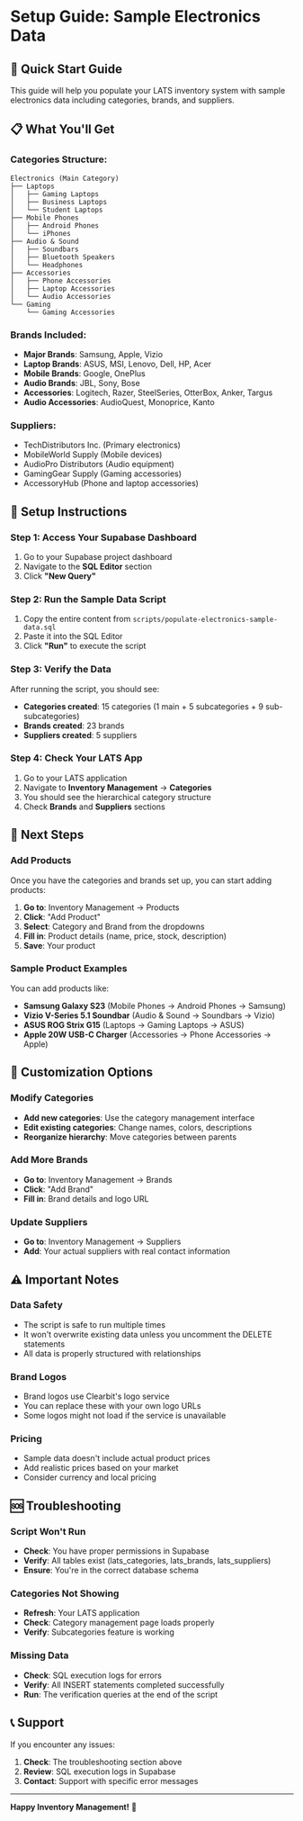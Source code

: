 # Setup Guide: Sample Electronics Data

## 🚀 **Quick Start Guide**

This guide will help you populate your LATS inventory system with sample electronics data including categories, brands, and suppliers.

## 📋 **What You'll Get**

### **Categories Structure:**
```
Electronics (Main Category)
├── Laptops
│   ├── Gaming Laptops
│   ├── Business Laptops
│   └── Student Laptops
├── Mobile Phones
│   ├── Android Phones
│   └── iPhones
├── Audio & Sound
│   ├── Soundbars
│   ├── Bluetooth Speakers
│   └── Headphones
├── Accessories
│   ├── Phone Accessories
│   ├── Laptop Accessories
│   └── Audio Accessories
└── Gaming
    └── Gaming Accessories
```

### **Brands Included:**
- **Major Brands**: Samsung, Apple, Vizio
- **Laptop Brands**: ASUS, MSI, Lenovo, Dell, HP, Acer
- **Mobile Brands**: Google, OnePlus
- **Audio Brands**: JBL, Sony, Bose
- **Accessories**: Logitech, Razer, SteelSeries, OtterBox, Anker, Targus
- **Audio Accessories**: AudioQuest, Monoprice, Kanto

### **Suppliers:**
- TechDistributors Inc. (Primary electronics)
- MobileWorld Supply (Mobile devices)
- AudioPro Distributors (Audio equipment)
- GamingGear Supply (Gaming accessories)
- AccessoryHub (Phone and laptop accessories)

## 🔧 **Setup Instructions**

### **Step 1: Access Your Supabase Dashboard**
1. Go to your Supabase project dashboard
2. Navigate to the **SQL Editor** section
3. Click **"New Query"**

### **Step 2: Run the Sample Data Script**
1. Copy the entire content from `scripts/populate-electronics-sample-data.sql`
2. Paste it into the SQL Editor
3. Click **"Run"** to execute the script

### **Step 3: Verify the Data**
After running the script, you should see:
- **Categories created**: 15 categories (1 main + 5 subcategories + 9 sub-subcategories)
- **Brands created**: 23 brands
- **Suppliers created**: 5 suppliers

### **Step 4: Check Your LATS App**
1. Go to your LATS application
2. Navigate to **Inventory Management** → **Categories**
3. You should see the hierarchical category structure
4. Check **Brands** and **Suppliers** sections

## 🎯 **Next Steps**

### **Add Products**
Once you have the categories and brands set up, you can start adding products:

1. **Go to**: Inventory Management → Products
2. **Click**: "Add Product"
3. **Select**: Category and Brand from the dropdowns
4. **Fill in**: Product details (name, price, stock, description)
5. **Save**: Your product

### **Sample Product Examples**
You can add products like:
- **Samsung Galaxy S23** (Mobile Phones → Android Phones → Samsung)
- **Vizio V-Series 5.1 Soundbar** (Audio & Sound → Soundbars → Vizio)
- **ASUS ROG Strix G15** (Laptops → Gaming Laptops → ASUS)
- **Apple 20W USB-C Charger** (Accessories → Phone Accessories → Apple)

## 🔄 **Customization Options**

### **Modify Categories**
- **Add new categories**: Use the category management interface
- **Edit existing categories**: Change names, colors, descriptions
- **Reorganize hierarchy**: Move categories between parents

### **Add More Brands**
- **Go to**: Inventory Management → Brands
- **Click**: "Add Brand"
- **Fill in**: Brand details and logo URL

### **Update Suppliers**
- **Go to**: Inventory Management → Suppliers
- **Add**: Your actual suppliers with real contact information

## ⚠️ **Important Notes**

### **Data Safety**
- The script is safe to run multiple times
- It won't overwrite existing data unless you uncomment the DELETE statements
- All data is properly structured with relationships

### **Brand Logos**
- Brand logos use Clearbit's logo service
- You can replace these with your own logo URLs
- Some logos might not load if the service is unavailable

### **Pricing**
- Sample data doesn't include actual product prices
- Add realistic prices based on your market
- Consider currency and local pricing

## 🆘 **Troubleshooting**

### **Script Won't Run**
- **Check**: You have proper permissions in Supabase
- **Verify**: All tables exist (lats_categories, lats_brands, lats_suppliers)
- **Ensure**: You're in the correct database schema

### **Categories Not Showing**
- **Refresh**: Your LATS application
- **Check**: Category management page loads properly
- **Verify**: Subcategories feature is working

### **Missing Data**
- **Check**: SQL execution logs for errors
- **Verify**: All INSERT statements completed successfully
- **Run**: The verification queries at the end of the script

## 📞 **Support**

If you encounter any issues:
1. **Check**: The troubleshooting section above
2. **Review**: SQL execution logs in Supabase
3. **Contact**: Support with specific error messages

---

**Happy Inventory Management!** 🎉
